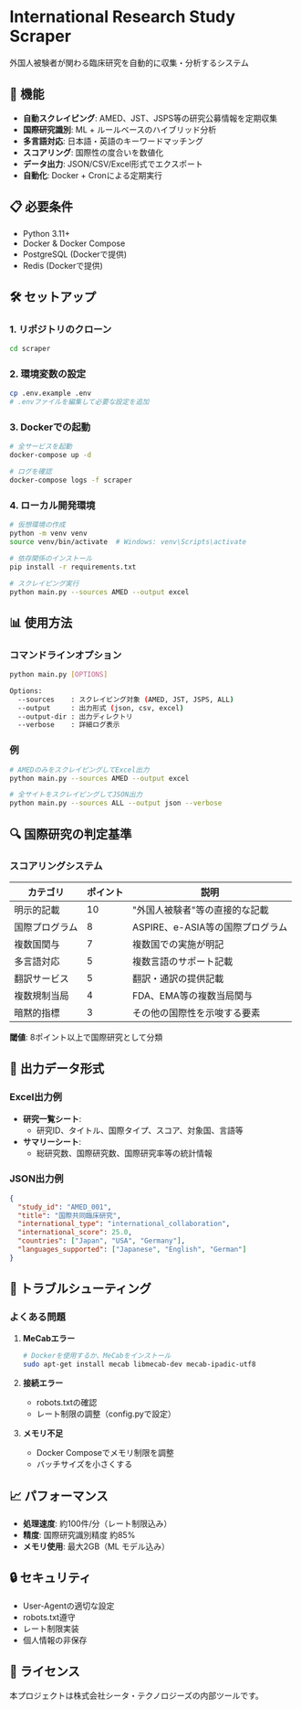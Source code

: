 # International Research Study Scraper

外国人被験者が関わる臨床研究を自動的に収集・分析するシステム

## 🚀 機能

- **自動スクレイピング**: AMED、JST、JSPS等の研究公募情報を定期収集
- **国際研究識別**: ML + ルールベースのハイブリッド分析
- **多言語対応**: 日本語・英語のキーワードマッチング
- **スコアリング**: 国際性の度合いを数値化
- **データ出力**: JSON/CSV/Excel形式でエクスポート
- **自動化**: Docker + Cronによる定期実行

## 📋 必要条件

- Python 3.11+
- Docker & Docker Compose
- PostgreSQL (Dockerで提供)
- Redis (Dockerで提供)

## 🛠️ セットアップ

### 1. リポジトリのクローン

```bash
cd scraper
```

### 2. 環境変数の設定

```bash
cp .env.example .env
# .envファイルを編集して必要な設定を追加
```

### 3. Dockerでの起動

```bash
# 全サービスを起動
docker-compose up -d

# ログを確認
docker-compose logs -f scraper
```

### 4. ローカル開発環境

```bash
# 仮想環境の作成
python -m venv venv
source venv/bin/activate  # Windows: venv\Scripts\activate

# 依存関係のインストール
pip install -r requirements.txt

# スクレイピング実行
python main.py --sources AMED --output excel
```

## 📊 使用方法

### コマンドラインオプション

```bash
python main.py [OPTIONS]

Options:
  --sources    : スクレイピング対象 (AMED, JST, JSPS, ALL)
  --output     : 出力形式 (json, csv, excel)
  --output-dir : 出力ディレクトリ
  --verbose    : 詳細ログ表示
```

### 例

```bash
# AMEDのみをスクレイピングしてExcel出力
python main.py --sources AMED --output excel

# 全サイトをスクレイピングしてJSON出力
python main.py --sources ALL --output json --verbose
```

## 🔍 国際研究の判定基準

### スコアリングシステム

| カテゴリ | ポイント | 説明 |
|---------|---------|------|
| 明示的記載 | 10 | "外国人被験者"等の直接的な記載 |
| 国際プログラム | 8 | ASPIRE、e-ASIA等の国際プログラム |
| 複数国関与 | 7 | 複数国での実施が明記 |
| 多言語対応 | 5 | 複数言語のサポート記載 |
| 翻訳サービス | 5 | 翻訳・通訳の提供記載 |
| 複数規制当局 | 4 | FDA、EMA等の複数当局関与 |
| 暗黙的指標 | 3 | その他の国際性を示唆する要素 |

**閾値**: 8ポイント以上で国際研究として分類

## 📁 出力データ形式

### Excel出力例

- **研究一覧シート**: 
  - 研究ID、タイトル、国際タイプ、スコア、対象国、言語等
- **サマリーシート**: 
  - 総研究数、国際研究数、国際研究率等の統計情報

### JSON出力例

```json
{
  "study_id": "AMED_001",
  "title": "国際共同臨床研究",
  "international_type": "international_collaboration",
  "international_score": 25.0,
  "countries": ["Japan", "USA", "Germany"],
  "languages_supported": ["Japanese", "English", "German"]
}
```

## 🐛 トラブルシューティング

### よくある問題

1. **MeCabエラー**
   ```bash
   # Dockerを使用するか、MeCabをインストール
   sudo apt-get install mecab libmecab-dev mecab-ipadic-utf8
   ```

2. **接続エラー**
   - robots.txtの確認
   - レート制限の調整（config.pyで設定）

3. **メモリ不足**
   - Docker Composeでメモリ制限を調整
   - バッチサイズを小さくする

## 📈 パフォーマンス

- **処理速度**: 約100件/分（レート制限込み）
- **精度**: 国際研究識別精度 約85%
- **メモリ使用**: 最大2GB（ML モデル込み）

## 🔒 セキュリティ

- User-Agentの適切な設定
- robots.txt遵守
- レート制限実装
- 個人情報の非保存

## 📝 ライセンス

本プロジェクトは株式会社シータ・テクノロジーズの内部ツールです。